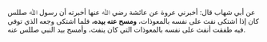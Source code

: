 عن أبي شهاب قال: أخبرني عروة عن عائشة رضي ﷲ عنها أخبرته أن رسول ﷲ صللس كان إذا اشتكى نفث على نفسه بالمعوذات، **ومسح عنه بيده،** فلما اشتكى وجعه الذي توفي فيه طفقت أنفث على نفسه بالمعوذات التي كان ينفث، وأمسح بيد النبي صللس عنه.